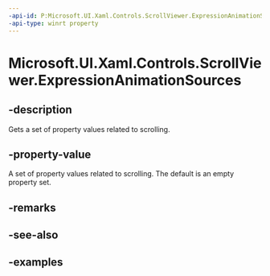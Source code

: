 ```yaml
---
-api-id: P:Microsoft.UI.Xaml.Controls.ScrollViewer.ExpressionAnimationSources
-api-type: winrt property
---
```


# Microsoft.UI.Xaml.Controls.ScrollViewer.ExpressionAnimationSources

<!--
public Windows.UI.Composition.CompositionPropertySet ExpressionAnimationSources { get; }
-->

## -description

Gets a set of property values related to scrolling.

## -property-value

A set of property values related to scrolling. The default is an empty property set.

## -remarks

## -see-also

## -examples

